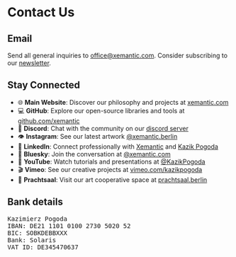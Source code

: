 # Contact Us

## Email

Send all general inquiries to <office@xemantic.com>. Consider subscribing to our [newsletter](#newsletter).

## Stay Connected

- 🌐 **Main Website**: Discover our philosophy and projects at [xemantic.com](https://xemantic.com)
- 💻 **GitHub**: Explore our open-source libraries and tools at [github.com/xemantic](https://github.com/xemantic/)
- 🔷 **Discord**: Chat with the community on our [discord server](https://discord.gg/vQktqqN2Vn)
- 👁 **Instagram**: See our latest artwork [@xemantic.berlin](https://www.instagram.com/xemantic.berlin)
- 💼 **LinkedIn**: Connect professionally with [Xemantic](https://www.linkedin.com/company/xemantic-berlin/) and [Kazik Pogoda](https://www.linkedin.com/in/kpogoda/)
- 🦋 **Bluesky**: Join the conversation at [@xemantic.com](https://bsky.app/profile/xemantic.com)
- 🎥 **YouTube**: Watch tutorials and presentations at [@KazikPogoda](https://www.youtube.com/@KazikPogoda)
- 🎬 **Vimeo**: See our creative projects at [vimeo.com/kazikpogoda](https://vimeo.com/kazikpogoda)
- 🎨 **Prachtsaal**: Visit our art cooperative space at [prachtsaal.berlin](https://prachtsaal.berlin)

## Bank details

<pre>
Kazimierz Pogoda
IBAN: DE21 1101 0100 2730 5020 52
BIC: SOBKDEBBXXX
Bank: Solaris
VAT ID: DE345470637
</pre>
